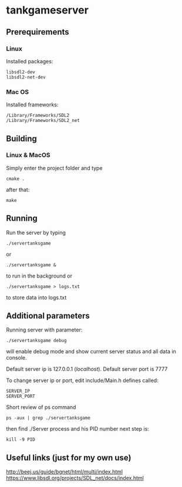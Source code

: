 # tankgameserver


## Prerequirements

### Linux
Installed packages:
```
libsdl2-dev
libsdl2-net-dev
```
### Mac OS
Installed frameworks:
```
/Library/Frameworks/SDL2
/Library/Frameworks/SDL2_net
```

## Building

### Linux & MacOS
Simply enter the project folder and type
```
cmake .
```
after that:
```$xslt
make
```
## Running
Run the server by typing
```
./servertanksgame
```
or
```$xslt
./servertanksgame &
```
to run in the background
or
```
./servertanksgame > logs.txt
```
to store data into logs.txt

## Additional parameters
Running server with parameter:
```
./servertanksgame debug
```
will enable debug mode and show current server status and all data in console.

Default server ip is 127.0.0.1 (*localhost*).
Default server port is 7777

To change server ip or port, edit include/Main.h defines called:
```
SERVER_IP
SERVER_PORT
```

Short review of ps command
```
ps -aux | grep ./servertanksgame
```
then find ./Server process and his PID number
next step is:
```
kill -9 PID
```

## Useful links (just for my own use)
http://beej.us/guide/bgnet/html/multi/index.html
https://www.libsdl.org/projects/SDL_net/docs/index.html
